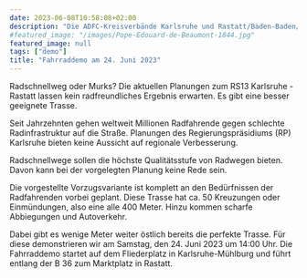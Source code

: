 ```yaml
---
date: 2023-06-08T10:58:08+02:00
description: "Die ADFC-Kreisverbände Karlsruhe und Rastatt/Baden-Baden/Bühl rufen am 24. Juni 2023 zur Fahrraddemonstration von Karlsruhe über die B 36 nach Rastatt auf."
#featured_image: "/images/Pope-Edouard-de-Beaumont-1844.jpg"
featured_image: null
tags: ["demo"]
title: "Fahrraddemo am 24. Juni 2023"
---
```

Radschnellweg oder Murks? Die aktuellen Planungen zum RS13 Karlsruhe - Rastatt lassen kein radfreundliches Ergebnis erwarten. Es gibt eine besser geeignete Trasse.

Seit Jahrzehnten gehen weltweit Millionen Radfahrende gegen schlechte Radinfrastruktur auf die Straße.
Planungen des Regierungspräsidiums (RP) Karlsruhe bieten keine Aussicht auf regionale Verbesserung.

Radschnellwege sollen die höchste Qualitätsstufe von Radwegen bieten. Davon kann bei der vorgelegten Planung keine Rede sein.

Die vorgestellte Vorzugsvariante ist komplett an den Bedürfnissen der Radfahrenden vorbei geplant. Diese Trasse hat ca. 50 Kreuzungen oder Einmündungen, also eine alle 400 Meter. Hinzu kommen scharfe Abbiegungen und Autoverkehr.

Dabei gibt es wenige Meter weiter östlich bereits die perfekte Trasse. Für diese demonstrieren wir
am Samstag, den 24. Juni 2023 um 14:00 Uhr. Die Fahrraddemo startet auf dem Fliederplatz in
Karlsruhe-Mühlburg und führt entlang der B 36 zum Marktplatz in Rastatt.
